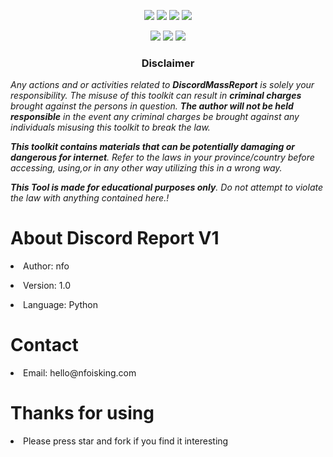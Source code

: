 <p align="center">
  <img src="https://img.shields.io/badge/Version-1.0-green?style=for-the-badge">
  <img src="https://img.shields.io/github/stars/nfoisking/Discord-Mass-Report-BOT?style=for-the-badge">
  <img src="https://img.shields.io/github/issues/nfoisking/Discord-Mass-Report-BOT?color=red&style=for-the-badge">
  <img src="https://img.shields.io/github/forks/nfoisking/Discord-Mass-Report-BOT?color=teal&style=for-the-badge">
</p>

<p align="center">
  <img src="https://img.shields.io/badge/Author-nfoisking-blue?style=flat-square">
  <img src="https://img.shields.io/badge/Open%20Source-Yes-darkgreen?style=flat-square">
  <img src="https://hits.seeyoufarm.com/api/count/incr/badge.svg?url=https%3A%2F%2Fgithub.com%2Fnfoisking%2Discord-Mass-Report-BOT&title=Visitors&edge_flat=false"/></a>
</p>

<h3><p align="center">Disclaimer</p></h3>
<i>Any actions and or activities related to <b>DiscordMassReport</b> is solely your responsibility. The misuse of this toolkit can result in <b>criminal charges</b> brought against the persons in question. <b>The author will not be held responsible</b> in the event any criminal charges be brought against any individuals misusing this toolkit to break the law.

<b>This toolkit contains materials that can be potentially damaging or dangerous for internet</b>. Refer to the laws in your province/country before accessing, using,or in any other way utilizing this in a wrong way.

<b>This Tool is made for educational purposes only</b>. Do not attempt to violate the law with anything contained here.!
</i>

<h1>About Discord Report V1</h1>
<p><li>Author: nfo</li></p>
<p><li>Version: 1.0</li></p>
<p><li>Language: Python</li></p>
<h1>Contact</h1>
<p><li>Email: hello@nfoisking.com</li></p>
<h1>Thanks for using</h1>
<p><li>Please press star and fork if you find it interesting</li></p>
